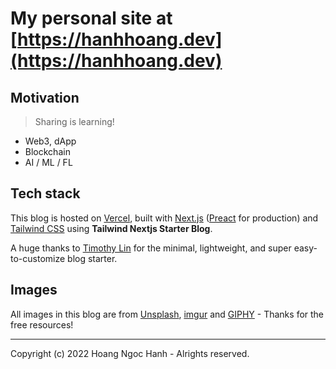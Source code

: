 # My personal site at [https://hanhhoang.dev](https://hanhhoang.dev)

## Motivation

> Sharing is learning!

- Web3, dApp
- Blockchain
- AI / ML / FL

## Tech stack

This blog is hosted on [Vercel](https://vercel.com/), built with [Next.js](https://nextjs.org/) ([Preact](https://preactjs.com/) for production) and [Tailwind CSS](https://tailwindcss.com/) using **Tailwind Nextjs Starter Blog**.

A huge thanks to [Timothy Lin](https://twitter.com/timlrxx) for the minimal, lightweight, and super easy-to-customize blog starter.

## Images

All images in this blog are from [Unsplash](https://unsplash.com/), [imgur](https://imgur.com) and [GIPHY](https://giphy.com/) - Thanks for the free resources!

---

Copyright (c) 2022 Hoang Ngoc Hanh - Alrights reserved.
